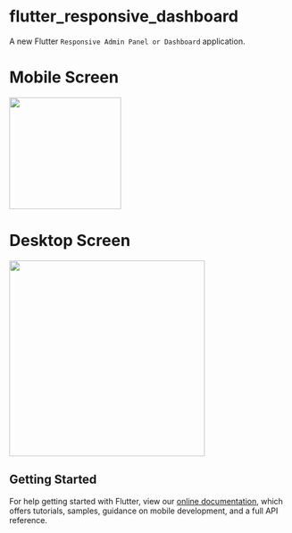 # flutter_responsive_dashboard

A new Flutter ```Responsive Admin Panel or Dashboard```  application.

# Mobile Screen
<img src="https://user-images.githubusercontent.com/73339220/163706421-5d0159b6-c8f6-4c51-83da-bd023bbe70e1.gif" width=200 />

# Desktop Screen
<img src="https://user-images.githubusercontent.com/73339220/163706449-b559adcc-c533-4cff-bc56-0a36221ce04c.gif" width=350 />

## Getting Started
For help getting started with Flutter, view our
[online documentation](https://flutter.dev/docs), which offers tutorials,
samples, guidance on mobile development, and a full API reference.

